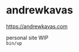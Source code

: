 # andrewkavas
https://andrewkavas.com

personal site WIP \
`bin/up`

<!--what: minimalist andrewkavas scaffold
why: prototyping andrewkavas applications
how: react app, koa api, built with vite, deployed to fly.io, persistent postgres volumes -- all dockerized and filled with examples / notes

## to build and start:
clone this repo and cd into andrewkavas/andrewkavas-dev \
`cd andrewkavas-dev`
`bin/setup`
`bin/up`

## Environment / Deploy
set POSTGRES_URL in fly.io secrets

set FLY_API_TOKEN_API in GH secrets \
set FLY_API_TOKEN_APP in GH secrets

## to add a migration
just add a new file to api/migrations/ OR
knex migrate:make migration_name --knexfile src/knexfile.js

## running docker compose commands
`dc exec {{service}} {{command}}` \
examples: \
`dc exec api bin/migrate`
`dc exec api bin/rollback`
`dc exec api bin/seed`

## TODO:
APP: \
app routing \
lazyloading \
app disk and history \
.env file
  defined with script in index.html <head> that pulls vars from a file that is created every build

API:
createdAt on every table \
api routing \
api query language and schema builder \
work processor

OTHER: \
dev vs prod envars \
  APP ENVARS -- RUN DIFFERENT DOCKER COMMANDS DEPENDING ON PROD OR DEV \
internal slack notifications \
new eslint-config \
rewrite linter
  show detailed tsc errors \
query language \
rate-limiting \
nginx \
tests \
error reporting-->


<!-- DONE
deploy through GH actions \
  on push to main
  to fly if configured

try jsdoc
Vite!
api .env file
db migrations
-->

